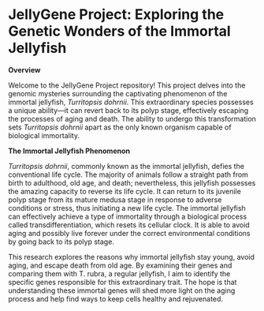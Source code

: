 # JellyGene Project: Exploring the Genetic Wonders of the Immortal Jellyfish
**Overview**

Welcome to the JellyGene Project repository! This project delves into the genomic mysteries surrounding the captivating phenomenon of the immortal jellyfish, _Turritopsis dohrnii_. This extraordinary species possesses a unique ability—it can revert back to its polyp stage, effectively escaping the processes of aging and death. The ability to undergo this transformation sets _Turritopsis dohrnii_ apart as the only known organism capable of biological immortality.

**The Immortal Jellyfish Phenomenon**

_Turritopsis dohrnii_, commonly known as the immortal jellyfish, defies the conventional life cycle. The majority of animals follow a straight path from birth to adulthood, old age, and death; nevertheless, this jellyfish possesses the amazing capacity to reverse its life cycle. It can return to its juvenile polyp stage from its mature medusa stage in response to adverse conditions or stress, thus initiating a new life cycle.
The immortal jellyfish can effectively achieve a type of immortality through a biological process called transdifferentiation, which resets its cellular clock. It is able to avoid aging and possibly live forever under the correct environmental conditions by going back to its polyp stage.

This research explores the reasons why immortal jellyfish stay young, avoid aging, and escape death from old age. By examining their genes and comparing them with T. rubra, a regular jellyfish, I aim to identify the specific genes responsible for this extraordinary trait. The hope is that understanding these immortal genes will shed more light on the aging process and help find ways to keep cells healthy and rejuvenated.
